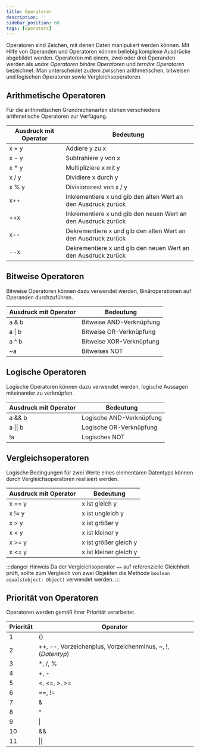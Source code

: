 ```yaml
---
title: Operatoren
description: ''
sidebar_position: 60
tags: [operators]
---
```


Operatoren sind Zeichen, mit denen Daten manipuliert werden können. Mit Hilfe von Operanden und Operatoren können beliebig komplexe Ausdrücke abgebildet werden. Operatoren mit einem, zwei oder drei Operanden werden als _unäre Operatoren_ _binäre Operatoren_
und _ternäre Operatoren_ bezeichnet. Man unterscheidet zudem zwischen arithmetischen, bitweisen und logischen Operatoren sowie Vergleichsoperatoren.

## Arithmetische Operatoren
Für die arithmetischen Grundrechenarten stehen verschiedene arithmetische Operatoren zur Verfügung.

| Ausdruck mit Operator | Bedeutung                                                     |
| --------------------- | ------------------------------------------------------------- |
| x + y                 | Addiere y zu x                                                |
| x - y                 | Subtrahiere y von x                                           |
| x * y                 | Multipliziere x mit y                                         |
| x / y                 | Dividiere x durch y                                           |
| x % y                 | Divisionsrest von x / y                                       |
| x++                   | Inkrementiere x und gib den alten Wert an den Ausdruck zurück |
| ++x                   | Inkrementiere x und gib den neuen Wert an den Ausdruck zurück |
| x--                   | Dekrementiere x und gib den alten Wert an den Ausdruck zurück |
| --x                   | Dekrementiere x und gib den neuen Wert an den Ausdruck zurück |

## Bitweise Operatoren
Bitweise Operatoren können dazu verwendet werden, Binäroperationen auf Operanden durchzuführen.

| Ausdruck mit Operator | Bedeutung                |
| --------------------- | ------------------------ |
| a & b                 | Bitweise AND-Verknüpfung |
| a \| b                | Bitweise OR-Verknüpfung  |
| a ^ b                 | Bitweise XOR-Verknüpfung |
| ~a                    | Bitweises NOT            |

##  Logische Operatoren
Logische Operatoren können dazu verwendet werden, logische Aussagen miteinander zu verknüpfen.

| Ausdruck mit Operator | Bedeutung                |
| --------------------- | ------------------------ |
| a && b                | Logische AND-Verknüpfung |
| a \|\| b              | Logische OR-Verknüpfung  |
| !a                    | Logisches NOT            |

## Vergleichsoperatoren
Logische Bedingungen für zwei Werte eines elementaren Datentyps können durch Vergleichsoperatoren realisiert werden.

| Ausdruck mit Operator | Bedeutung              |
| --------------------- | ---------------------- |
| x == y                | x ist gleich y         |
| x != y                | x ist ungleich y       |
| x \> y                | x ist größer y         |
| x < y                 | x ist kleiner y        |
| x \>= y               | x ist größer gleich y  |
| x <= y                | x ist kleiner gleich y |

:::danger Hinweis
Da der Vergleichsoperator `==` auf referenzielle Gleichheit prüft, sollte zum Vergleich von zwei Objekten die Methode `boolean equals(object: Object)` verwendet werden.
:::

## Priorität von Operatoren
Operatoren werden gemäß ihrer Priorität verarbeitet.

| Priorität | Operator                                                     |
| --------- | ------------------------------------------------------------ |
| 1         | ()                                                           |
| 2         | ++, --, Vorzeichenplus, Vorzeichenminus, \~, !, (_Datentyp_) |
| 3         | \*, /, %                                                     |
| 4         | +, -                                                         |
| 5         | <, <=, \>, \>=                                               |
| 6         | ==, !=                                                       |
| 7         | &                                                            |
| 8         | ^                                                            |
| 9         | \|                                                           |
| 10        | &&                                                           |
| 11        | \|\|                                                         |
